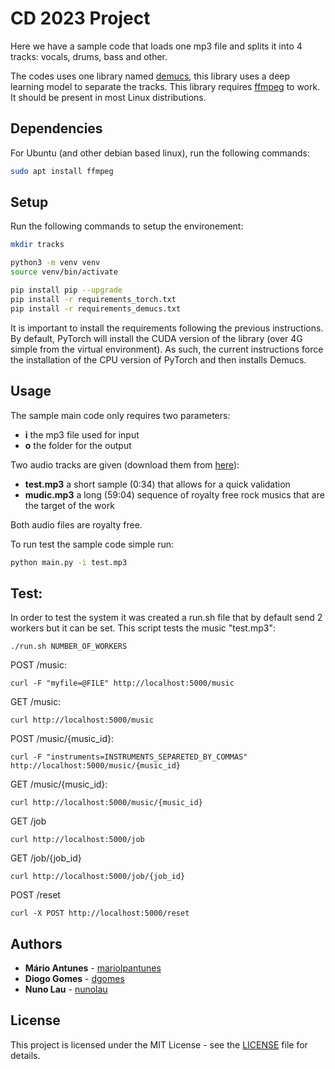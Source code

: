 # CD 2023 Project

Here we have a sample code that loads one mp3 file and splits it 
into 4 tracks: vocals, drums, bass and other.

The codes uses one library named [demucs](https://github.com/facebookresearch/demucs),
this library uses a deep learning model to separate the tracks.
This library requires [ffmpeg](https://ffmpeg.org/) to work.
It should be present in most Linux distributions.

## Dependencies

For Ubuntu (and other debian based linux), run the following commands:

```bash
sudo apt install ffmpeg
```

## Setup

Run the following commands to setup the environement:
```bash
mkdir tracks

python3 -m venv venv
source venv/bin/activate

pip install pip --upgrade
pip install -r requirements_torch.txt
pip install -r requirements_demucs.txt
```

It is important to install the requirements following the previous instructions.
By default, PyTorch will install the CUDA version of the library (over 4G simple from the virtual environment).
As such, the current instructions force the installation of the CPU version of PyTorch and then installs Demucs.

## Usage

The sample main code only requires two parameters:
- **i** the mp3 file used for input
- **o** the folder for the output

Two audio tracks are given (download them from [here](https://filesender.fccn.pt/?s=download&token=cd4fcd29-b3f1-4a4d-9da3-50aae00e702d)):
- **test.mp3** a short sample (0:34) that allows for a quick validation
- **mudic.mp3** a long (59:04) sequence of royalty free rock musics that are the target of the work

Both audio files are royalty free.

To run test the sample code simple run:
```bash
python main.py -i test.mp3
```

## Test:
In order to test the system it was created a run.sh file that by default send 2 workers but it can be set. This script
tests the music "test.mp3":
```
./run.sh NUMBER_OF_WORKERS
```

POST /music:
```
curl -F "myfile=@FILE" http://localhost:5000/music
```

GET /music:
```
curl http://localhost:5000/music
```

POST /music/{music_id}:
```
curl -F "instruments=INSTRUMENTS_SEPARETED_BY_COMMAS" http://localhost:5000/music/{music_id}
```

GET /music/{music_id}:
```
curl http://localhost:5000/music/{music_id}
```

GET /job
```
curl http://localhost:5000/job
```

GET /job/{job_id}
```
curl http://localhost:5000/job/{job_id}
```

POST /reset
```
curl -X POST http://localhost:5000/reset
```

## Authors

* **Mário Antunes** - [mariolpantunes](https://github.com/mariolpantunes)
* **Diogo Gomes** - [dgomes](https://github.com/dgomes)
* **Nuno Lau** - [nunolau](https://github.com/nunolau)

## License

This project is licensed under the MIT License - see the [LICENSE](LICENSE) file for details.
